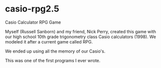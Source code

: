 casio-rpg2.5
============

Casio Calculator RPG Game

Myself (Russell Sanborn) and my friend, Nick Perry, created this game with our high school 10th grade trigonometry class Casio calculators (1998). We modeled it after a current game called RPG. 

We ended up using all the memory of our Casio's.

This was one of the first programs I ever wrote.
